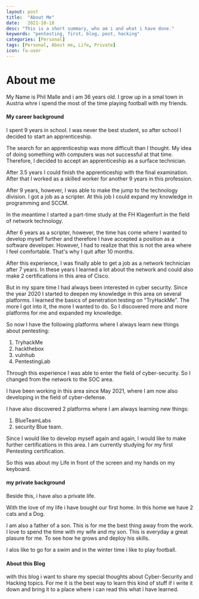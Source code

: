 ```yaml
---
layout: post
title:  "About Me"
date:   2021-10-18
desc: "This is a short summary, who am i and what i have done."
keywords: "pentesting, first, blog, post, hacking"
categories: [Personal]
tags: [Personal, About me, Life, Private]
icon: fa-user
---
```


# About me

My Name is Phil Malle and i am 36 years old. I grow up in a smal town in Austria whre i spend the most of the time playing football with my friends. 

#### My career background

I spent 9 years in school. I was never the best student, so after school I decided to start an apprenticeship. 

The search for an apprenticeship was more difficult than I thought. My idea of doing something with computers was not successful at that time. 
Therefore, I decided to accept an apprenticeship as a surface technician. 

After 3.5 years I could finish the apprenticeship with the final examination. 
After that I worked as a skilled worker for another 9 years in this profession. 

After 9 years, however, I was able to make the jump to the technology division. 
I got a job as a scripter. At this job I could expand my knowledge in programming and SCCM. 

In the meantime I started a part-time study at the FH Klagenfurt in the field of network technology. 

After 6 years as a scripter, however, the time has come where I wanted to develop myself further and therefore I have accepted a 
position as a software developer. However, I had to realize that this is not the area where I feel comfortable. That's why I quit after 10 months. 

After this experience, I was finally able to get a job as a network technician after 7 years. In these years I learned a lot 
about the network and could also make 2 certifications in this area of Cisco. 

But in my spare time I had always been interested in cyber security. Since the year 2020 I started to deepen my knowledge in this 
area on several platforms. I learned the basics of penetration testing on "TryHackMe". The more I got into it, the more I wanted to do. 
So I discovered more and more platforms for me and expanded my knowledge. 

So now I have the following platforms where I always learn new things about pentesting:
1. TryhackMe
2. hackthebox
3. vulnhub
4. PentestingLab

Through this experience I was able to enter the field of cyber-security. So I changed from the network to the SOC area. 

I have been working in this area since May 2021, where I am now also developing in the field of cyber-defense. 

I have also discovered 2 platforms where I am always learning new things: 
1. BlueTeamLabs
2. security Blue team. 

Since I would like to develop myself again and again, I would like to make further certifications in this area. 
I am currently studying for my first Pentesting certification. 

So this was about my Life in front of the screen and my hands on my keyboard.

#### my private background 

Beside this, i have also a private life. 

With the love of my life i have bought our first home. In this home we have 2 cats and a Dog. 

I am also a father of a son. This is for me the best thing away from the work. I love to spend the time with my wife and my son. 
This is everyday a great plasure for me. To see how he grows and deploy his skills. 

I alos like to go for a swim and in the winter time i like to play football. 


#### About this Blog

with this blog i want to share my special thoughts about Cyber-Security and Hacking topics. For me it is the best way to learn this kind of stuff 
if i write it down and bring it to a place where i can read this what i have learned. 


